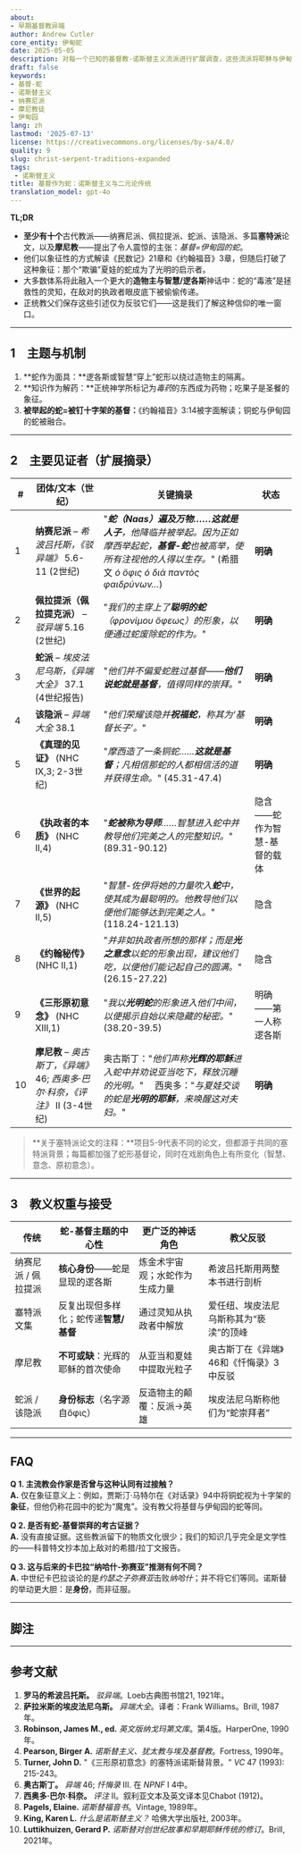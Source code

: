 ```yaml
---
about:
- 早期基督教异端
author: Andrew Cutler
core_entity: 伊甸蛇
date: 2025-05-05
description: 对每一个已知的基督教-诺斯替主义流派进行扩展调查，这些流派将耶稣与伊甸蛇等同，并附有详细的原始资料摘录。
draft: false
keywords:
- 基督-蛇
- 诺斯替主义
- 纳赛尼派
- 摩尼教徒
- 伊甸园
lang: zh
lastmod: '2025-07-13'
license: https://creativecommons.org/licenses/by-sa/4.0/
quality: 9
slug: christ-serpent-traditions-expanded
tags:
 - 诺斯替主义
title: 基督作为蛇：诺斯替主义与二元论传统
translation_model: gpt-4o
---
```


**TL;DR**

- **至少有十个**古代教派——纳赛尼派、佩拉提派、蛇派、该隐派、多篇**塞特派**论文，以及**摩尼教**——提出了令人震惊的主张：*基督=伊甸园的蛇*。
- 他们以象征性的方式解读《民数记》21章和《约翰福音》3章，但随后打破了这种象征：那个“欺骗”夏娃的蛇成为了光明的启示者。
- 大多数体系将此融入一个更大的**造物主与智慧/逻各斯**神话中：蛇的“毒液”是拯救性的灵知，在敌对的执政者眼皮底下被偷偷传递。
- 正统教父们保存这些引述仅为反驳它们——这是我们了解这种信仰的唯一窗口。

---

## 1 主题与机制

1. **蛇作为面具：**逻各斯或智慧“穿上”蛇形以绕过造物主的隔离。  
2. **知识作为解药：**正统神学所标记为*毒药*的东西成为药物；吃果子是圣餐的象征。  
3. **被举起的蛇=被钉十字架的基督：**《约翰福音》3:14被字面解读；铜蛇与伊甸园的蛇被融合。  

---

## 2 主要见证者（扩展摘录）

| # | **团体/文本（世纪）** | **关键摘录** | **状态** |
|---|---|---|---|
| 1 | **纳赛尼派** – *希波吕托斯，《驳异端》* 5.6-11 (2世纪) | "***蛇（Naas）**遍及万物……这就是**人子**，他降临并被举起。因为正如摩西举起蛇，**基督-蛇**也被高举，使所有注视他的人得以生存。*" (希腊文 *ὁ ὄφις ὁ διὰ παντὸς φαιδρύνων…*) | **明确** |
| 2 | **佩拉提派（佩拉提克派）** – *驳异端* 5.16 (2世纪) | "*我们的主穿上了**聪明的蛇**（φρονίμου ὄφεως）的形象，以便通过蛇废除蛇的作为。*" | **明确** |
| 3 | **蛇派** – *埃皮法尼乌斯，《异端大全》* 37.1 (4世纪报告) | "*他们并不偏爱蛇胜过基督——**他们说蛇就是基督**，值得同样的崇拜。*" | **明确** |
| 4 | **该隐派** – *异端大全* 38.1 | "*他们荣耀该隐并**祝福蛇**，称其为‘基督长子’。*" | **明确** |
| 5 | **《真理的见证》** (NHC IX,3; 2-3世纪) | "*摩西造了一条铜蛇……**这就是基督**；凡相信那蛇的人都相信活的道并获得生命。*" (45.31-47.4) | **明确** |
| 6 | **《执政者的本质》** (NHC II,4) | "***蛇被称为导师**……智慧进入蛇中并教导他们完美之人的完整知识。*" (89.31-90.12) | 隐含——蛇作为智慧-基督的载体 |
| 7 | **《世界的起源》** (NHC II,5) | "*智慧-佐伊将她的力量吹入**蛇**中，使其成为最聪明的。他教导他们以便他们能够达到完美之人。*" (118.24-121.13) | 隐含 |
| 8 | **《约翰秘传》** (NHC II,1) | "*并非如执政者所想的那样；而是**光之意念**以蛇的形象出现，建议他们吃，以便他们能记起自己的圆满。*" (26.15-27.22) | 隐含 |
| 9 | **《三形原初意念》** (NHC XIII,1) | "*我以**光明蛇**的形象进入他们中间，以便揭示自始以来隐藏的秘密。*" (38.20-39.5) | 明确——第一人称逻各斯 |
| 10 | **摩尼教** – *奥古斯丁，《异端》* 46; *西奥多·巴尔·科奈，《评注》* II (3-4世纪) | 奥古斯丁："*他们声称**光辉的耶稣**进入蛇中并劝说亚当吃下，释放沉睡的光明。*"  西奥多："*与夏娃交谈的蛇是**光明的耶稣**，来唤醒这对夫妇。*" | **明确** |

> **关于塞特派论文的注释：**项目5-9代表不同的论文，但都源于共同的塞特派背景；每篇都加强了蛇形基督论，同时在戏剧角色上有所变化（智慧、意念、原初意念）。

---

## 3 教义权重与接受

| 传统 | 蛇-基督主题的中心性 | 更广泛的神话角色 | 教父反驳 |
|-----------|------------------------------------|-------------------|----------------------|
| 纳赛尼派 / 佩拉提派 | **核心身份**——蛇是显现的逻各斯 | 炼金术宇宙观；水蛇作为生成力量 | 希波吕托斯用两整本书进行剖析 |
| 塞特派文集 | 反复出现但多样化；蛇传递**智慧/基督** | 通过灵知从执政者中解放 | 爱任纽、埃皮法尼乌斯称其为“亵渎”的顶峰 |
| 摩尼教 | **不可或缺**：光辉的耶稣的首次使命 | 从亚当和夏娃中提取光粒子 | 奥古斯丁在《异端》46和《忏悔录》3中反驳 |
| 蛇派 / 该隐派 | **身份标志**（名字源自ὄφις） | 反造物主的颠覆：反派→英雄 | 埃皮法尼乌斯称他们为“蛇崇拜者” |

---

## FAQ

**Q 1. 主流教会作家是否曾与这种认同有过接触？**  
**A.** 仅在象征意义上：例如，贾斯汀·马特尔在《对话录》94中将铜蛇视为十字架的**象征**，但他仍称花园中的蛇为“魔鬼”。没有教父将基督与伊甸园的蛇等同。  

**Q 2. 是否有蛇-基督崇拜的考古证据？**  
**A.** 没有直接证据。这些教派留下的物质文化很少；我们的知识几乎完全是文学性的——科普特文抄本加上敌对的希腊/拉丁文报告。  

**Q 3. 这与后来的卡巴拉“纳哈什-弥赛亚”推测有何不同？**  
**A.** 中世纪卡巴拉谈论的是*约瑟之子弥赛亚*击败*纳哈什*；并不将它们等同。诺斯替的举动更大胆：是**身份**，而非征服。  

---

## 脚注

[^1]: 希腊文和科普特文本遵循Pearson（1981）和Robinson（1990）的批判版。除非另有说明，翻译均为本人所作。 
[^2]: 日期代表最新的学术共识；所有教派大约在公元100-400年间兴盛。 

---

## 参考文献

1. **罗马的希波吕托斯。** *驳异端*。Loeb古典图书馆21, 1921年。 
2. **萨拉米斯的埃皮法尼乌斯。** *异端大全*。译者：Frank Williams。Brill, 1987年。 
3. **Robinson, James M., ed.** *英文版纳戈玛第文库*。第4版。HarperOne, 1990年。 
4. **Pearson, Birger A.** *诺斯替主义、犹太教与埃及基督教*。Fortress, 1990年。 
5. **Turner, John D.** "《三形原初意念》的塞特派诺斯替背景。" *VC* 47 (1993): 215-243。 
6. **奥古斯丁。** *异端* 46; *忏悔录* III. 在 *NPNF* I 4中。 
7. **西奥多·巴尔·科奈。** *评注* II。叙利亚文本及英文译本见Chabot (1912)。 
8. **Pagels, Elaine.** *诺斯替福音书*。Vintage, 1989年。 
9. **King, Karen L.** *什么是诺斯替主义？* 哈佛大学出版社, 2003年。 
10. **Luttikhuizen, Gerard P.** *诺斯替对创世纪故事和早期耶稣传统的修订*。Brill, 2021年。